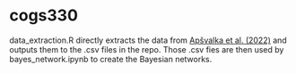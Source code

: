 # cogs330

data_extraction.R directly extracts the data from [Apšvalka et al. (2022)](https://github.com/dcdace/Domain-general/tree/master) and outputs them to the .csv files in the repo. Those .csv fies are then used by bayes_network.ipynb to create the Bayesian networks. 
